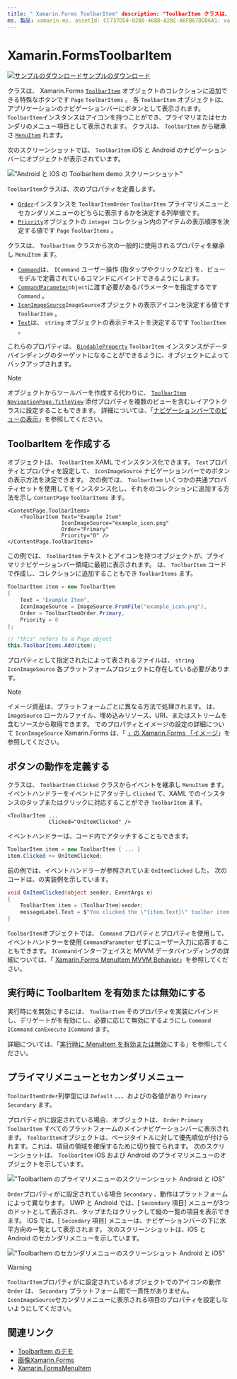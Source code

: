 ```yaml
---
title: " Xamarin.Forms ToolbarItem" description: "ToolbarItem クラスは、アプリケーションのナビゲーションバーで使用される特殊なボタンです。"
ms. 製品: xamarin ms. assetId: CC737D54-0280-46BD-A2BC-A0FB67DDD6A1: xamarin-forms author: profexorgeek ms. author: jusjohns ms. date: 07/29/2019 no loc: [ Xamarin.Forms , Xamarin.Essentials ]
---
```


# <a name="xamarinforms-toolbaritem"></a>Xamarin.FormsToolbarItem

[![サンプルのダウンロード](~/media/shared/download.png)サンプルのダウンロード](https://docs.microsoft.com/samples/xamarin/xamarin-forms-samples/userinterface-toolbaritem/)

クラスは、 Xamarin.Forms [`ToolbarItem`](xref:Xamarin.Forms.ToolbarItem) オブジェクトのコレクションに追加できる特殊なボタンです `Page` `ToolbarItems` 。 各 `ToolbarItem` オブジェクトは、アプリケーションのナビゲーションバーにボタンとして表示されます。 `ToolbarItem`インスタンスはアイコンを持つことができ、プライマリまたはセカンダリのメニュー項目として表示されます。 クラスは、 `ToolbarItem` から継承さ [`MenuItem`](xref:Xamarin.Forms.MenuItem) れます。

次のスクリーンショットでは、 `ToolbarItem` iOS と Android のナビゲーションバーにオブジェクトが表示されています。

!["Android と iOS の ToolbarItem demo スクリーンショット"](toolbaritem-images/toolbaritem-device-screenshot.png "Android と iOS の ToolbarItem demo スクリーンショット")

`ToolbarItem`クラスは、次のプロパティを定義します。

* [`Order`](xref:Xamarin.Forms.ToolbarItem.Order)インスタンスを `ToolbarItemOrder` `ToolbarItem` プライマリメニューとセカンダリメニューのどちらに表示するかを決定する列挙値です。
* [`Priority`](xref:Xamarin.Forms.ToolbarItem.Priority)オブジェクトの `integer` コレクション内のアイテムの表示順序を決定する値です `Page` `ToolbarItems` 。

クラスは、 `ToolbarItem` クラスから次の一般的に使用されるプロパティを継承し `MenuItem` ます。

* [`Command`](xref:Xamarin.Forms.MenuItem.Command)は、 `ICommand` ユーザー操作 (指タップやクリックなど) を、ビューモデルで定義されているコマンドにバインドできるようにします。
* [`CommandParameter`](xref:Xamarin.Forms.MenuItem.CommandParameter)`object`に渡す必要があるパラメーターを指定するです `Command` 。
* [`IconImageSource`](xref:Xamarin.Forms.MenuItem.IconImageSource)`ImageSource`オブジェクトの表示アイコンを決定する値です `ToolbarItem` 。
* [`Text`](xref:Xamarin.Forms.MenuItem.Text)は、 `string` オブジェクトの表示テキストを決定するです `ToolbarItem` 。

これらのプロパティは、 [`BindableProperty`](xref:Xamarin.Forms.BindableProperty) `ToolbarItem` インスタンスがデータバインディングのターゲットになることができるように、オブジェクトによってバックアップされます。

> [!NOTE]
> オブジェクトからツールバーを作成する代わりに、 [`ToolbarItem`](xref:Xamarin.Forms.ToolbarItem) [`NavigationPage.TitleView`](xref:Xamarin.Forms.NavigationPage.TitleViewProperty) 添付プロパティを複数のビューを含むレイアウトクラスに設定することもできます。 詳細については、「[ナビゲーションバーでのビューの表示](~/xamarin-forms/app-fundamentals/navigation/hierarchical.md#displaying-views-in-the-navigation-bar)」を参照してください。

## <a name="create-a-toolbaritem"></a>ToolbarItem を作成する

オブジェクトは、 `ToolbarItem` XAML でインスタンス化できます。 `Text`プロパティとプロパティを設定して、 `IconImageSource` ナビゲーションバーでのボタンの表示方法を決定できます。 次の例では、 `ToolbarItem` いくつかの共通プロパティセットを使用してをインスタンス化し、それをのコレクションに追加する方法を示し `ContentPage` `ToolbarItems` ます。

```xaml
<ContentPage.ToolbarItems>
    <ToolbarItem Text="Example Item"
                 IconImageSource="example_icon.png"
                 Order="Primary"
                 Priority="0" />
</ContentPage.ToolbarItems>
```

この例では、 `ToolbarItem` テキストとアイコンを持つオブジェクトが、プライマリナビゲーションバー領域に最初に表示されます。 は、 `ToolbarItem` コードで作成し、コレクションに追加することもでき `ToolbarItems` ます。

```csharp
ToolbarItem item = new ToolbarItem
{
    Text = "Example Item",
    IconImageSource = ImageSource.FromFile("example_icon.png"),
    Order = ToolbarItemOrder.Primary,
    Priority = 0
};

// "this" refers to a Page object
this.ToolbarItems.Add(item);
```

プロパティとして指定されたによって表されるファイルは、 `string` `IconImageSource` 各プラットフォームプロジェクトに存在している必要があります。

> [!NOTE]
> イメージ資産は、プラットフォームごとに異なる方法で処理されます。 は、 `ImageSource` ローカルファイル、埋め込みリソース、URI、またはストリームを含むソースから取得できます。 でのプロパティとイメージの設定の詳細について `IconImageSource` Xamarin.Forms は、「 [」の Xamarin.Forms 「イメージ](~/xamarin-forms/user-interface/images.md)」を参照してください。

## <a name="define-button-behavior"></a>ボタンの動作を定義する

クラスは、 `ToolbarItem` `Clicked` クラスからイベントを継承し `MenuItem` ます。 イベントハンドラーをイベントにアタッチし `Clicked` て、XAML でのインスタンスのタップまたはクリックに対応することができ `ToolbarItem` ます。

```xaml
<ToolbarItem ...
             Clicked="OnItemClicked" />
```

イベントハンドラーは、コード内でアタッチすることもできます。

```csharp
ToolbarItem item = new ToolbarItem { ... }
item.Clicked += OnItemClicked;
```

前の例では、イベントハンドラーが参照されていま `OnItemClicked` した。 次のコードは、の実装例を示しています。

```csharp
void OnItemClicked(object sender, EventArgs e)
{
    ToolbarItem item = (ToolbarItem)sender;
    messageLabel.Text = $"You clicked the \"{item.Text}\" toolbar item.";
}
```

`ToolbarItem`オブジェクトでは、 `Command` プロパティとプロパティを使用して、イベントハンドラーを使用 `CommandParameter` せずにユーザー入力に応答することもできます。 `ICommand`インターフェイスと MVVM データバインディングの詳細については、「 [ Xamarin.Forms MenuItem MVVM Behavior](~/xamarin-forms/user-interface/menuitem.md#define-menuitem-behavior-with-mvvm)」を参照してください。

## <a name="enable-or-disable-a-toolbaritem-at-runtime"></a>実行時に ToolbarItem を有効または無効にする

実行時にを無効にするには、 `ToolbarItem` そのプロパティを実装にバインドし、デリゲートがを有効にし、必要に応じて無効にするようにし `Command` `ICommand` `canExecute` `ICommand` ます。

詳細については、「[実行時に MenuItem を有効または無効](menuitem.md#enable-or-disable-a-menuitem-at-runtime)にする」を参照してください。

## <a name="primary-and-secondary-menus"></a>プライマリメニューとセカンダリメニュー

`ToolbarItemOrder`列挙型には `Default` 、、、およびの各値があり `Primary` `Secondary` ます。

プロパティがに設定されている場合、オブジェクトは、 `Order` `Primary` `ToolbarItem` すべてのプラットフォームのメインナビゲーションバーに表示されます。 `ToolbarItem`オブジェクトは、ページタイトルに対して優先順位が付けられます。これは、項目の領域を確保するために切り捨てられます。 次のスクリーンショットは、 `ToolbarItem` iOS および Android のプライマリメニューのオブジェクトを示しています。

!["ToolbarItem のプライマリメニューのスクリーンショット Android と iOS"](toolbaritem-images/toolbaritem-primary-menu.png "ToolbarItem Android と iOS のプライマリメニューのスクリーンショット")

`Order`プロパティがに設定されている場合 `Secondary` 、動作はプラットフォームによって異なります。 UWP と Android では、[ `Secondary` 項目] メニューが3つのドットとして表示され、タップまたはクリックして縦の一覧の項目を表示できます。 IOS では、[ `Secondary` 項目] メニューは、ナビゲーションバーの下に水平方向の一覧として表示されます。 次のスクリーンショットは、iOS と Android のセカンダリメニューを示しています。

!["ToolbarItem のセカンダリメニューのスクリーンショット Android と iOS"](toolbaritem-images/toolbaritem-secondary-menu.png "ToolbarItem Android と iOS でのセカンダリメニューのスクリーンショット")

> [!WARNING]
> `ToolbarItem`プロパティがに設定されているオブジェクトでのアイコンの動作 `Order` は、 `Secondary` プラットフォーム間で一貫性がありません。 `IconImageSource`セカンダリメニューに表示される項目のプロパティを設定しないようにしてください。

## <a name="related-links"></a>関連リンク

* [ToolbarItem のデモ](https://docs.microsoft.com/samples/xamarin/xamarin-forms-samples/userinterface-toolbaritem/)
* [画像Xamarin.Forms](~/xamarin-forms/user-interface/images.md)
* [Xamarin.FormsMenuItem](~/xamarin-forms/user-interface/menuitem.md)
